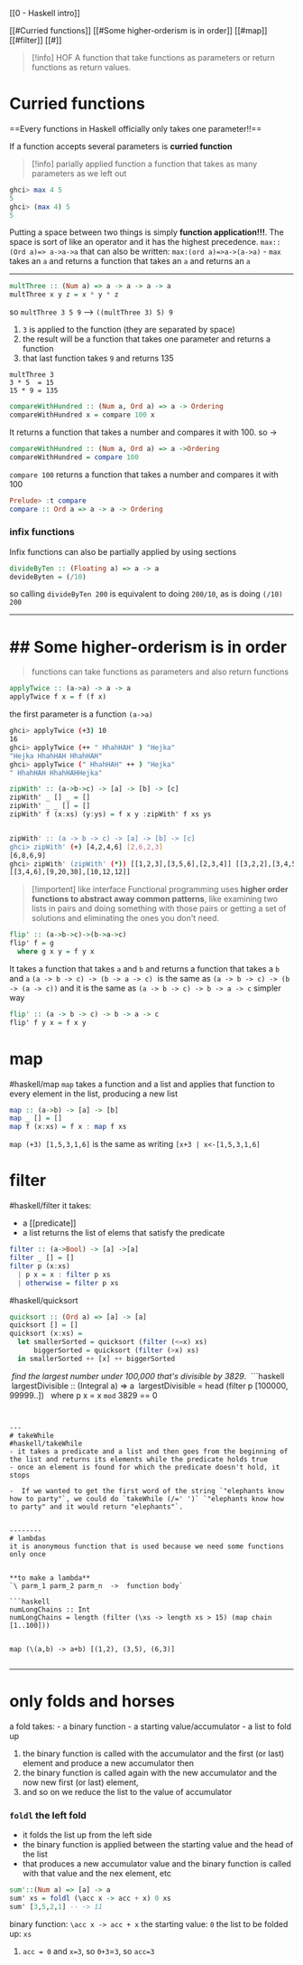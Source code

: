 [[0 - Haskell intro]]

[[#Curried functions]]
[[#Some higher-orderism is in order]]
[[#map]]
[[#filter]]
[[#]]





>[!info] HOF
> A function that take functions as parameters or return functions as return values.


# Curried functions
==Every functions in Haskell officially only takes one parameter!!==

If a function accepts several parameters is **curried function**

>[!info] parially applied function
>a function that takes as many parameters as we left out

```haskell
ghci> max 4 5
5
ghci> (max 4) 5
5
```

Putting a space between two things is simply **function application!!!**.
The space is sort of like an operator and it has the highest precedence.
`max::(Ord a)=> a->a->a` that can also be written:
`max:(ord a)=>a->(a->a)` - `max` takes an `a` and returns a function that takes an `a` and returns an `a`

----
```haskell
multThree :: (Num a) => a -> a -> a -> a  
multThree x y z = x * y * z
```
so
`multThree 3 5 9` --> `((multThree 3) 5) 9`
1. `3` is applied to the function (they are separated by space)
2. the result will be a function that takes one parameter and returns a function
3. that last function takes `9`  and returns 135
```
multThree 3
3 * 5  = 15
15 * 9 = 135
```

```haskell
compareWithHundred :: (Num a, Ord a) => a -> Ordering  
compareWithHundred x = compare 100 x
```
It returns a function that takes a number and compares it with 100.
so ->
```haskell
compareWithHundred :: (Num a, Ord a) => a ->Ordering
compareWithHundred = compare 100
```

`compare 100` returns a function that takes a number and compares it with 100
```haskell
Prelude> :t compare  
compare :: Ord a => a -> a -> Ordering
```


### infix functions
Infix functions can also be partially applied by using sections
```haskell
divideByTen :: (Floating a) => a -> a
devideByten = (/10)
```
so
calling `divideByTen 200` is equivalent to doing `200/10`, as is doing `(/10) 200`

------
# ## Some higher-orderism is in order
>
> functions can take functions as parameters and also return functions
> 

```haskell
applyTwice :: (a->a) -> a -> a
applyTwice f x = f (f x)
```
the first parameter is a function `(a->a)`
```bash
ghci> applyTwice (+3) 10
16
ghci> applyTwice (++ " HhahHAH" ) "Hejka"
"Hejka HhahHAH HhahHAH"
ghci> applyTwice (" HhahHAH" ++ ) "Hejka"
" HhahHAH HhahHAHHejka"
```


```haskell
zipWith' :: (a->b->c) -> [a] -> [b] -> [c]
zipWith' _ [] _ = []
zipWith' _ _ [] = []
zipWith' f (x:xs) (y:ys) = f x y :zipWith' f xs ys
```
```bash

zipWith' :: (a -> b -> c) -> [a] -> [b] -> [c]
ghci> zipWith' (+) [4,2,4,6] [2,6,2,3]
[6,8,6,9]
ghci> zipWith' (zipWith' (*)) [[1,2,3],[3,5,6],[2,3,4]] [[3,2,2],[3,4,5],[5,4,3]]  
[[3,4,6],[9,20,30],[10,12,12]]
```

>[!importent] like interface
>Functional programming uses **higher order functions to abstract away common patterns**, like examining two lists in pairs and doing something with those pairs or getting a set of solutions and eliminating the ones you don't need.


```haskell
flip' :: (a->b->c)->(b->a->c)
flip' f = g
  where g x y = f y x
```
It takes a function that takes `a` and `b` and returns a function that takes a `b` and `a`
`(a -> b -> c) -> (b -> a -> c)` 
is the same as `(a -> b -> c) -> (b -> (a -> c))`
and it is the same as
`(a -> b -> c) -> b -> a -> c`
simpler way
```haskell
flip' :: (a -> b -> c) -> b -> a -> c  
flip' f y x = f x y
```

# map
#haskell/map
`map` takes a function and a list and applies that function to every element in the list, producing a new list
```haskell
map :: (a->b) -> [a] -> [b]
map _ [] = []
map f (x:xs) = f x : map f xs
```

`map (+3) [1,5,3,1,6]` is the same as writing `[x+3 | x<-[1,5,3,1,6]`

# filter
#haskell/filter
it takes:
- a [[predicate]]
- a list 
returns the list of elems that satisfy the predicate

```haskell
filter :: (a->Bool) -> [a] ->[a]
filter _ [] = []
filter p (x:xs)
  | p x = x : filter p xs
  | otherwise = filter p xs
```

#haskell/quicksort
```haskell
quicksort :: (Ord a) => [a] -> [a]
quicksort [] = []
quicksort (x:xs) =
  let smallerSorted = quicksort (filter (<=x) xs)
      biggerSorted = quicksort (filter (>x) xs)
  in smallerSorted ++ [x] ++ biggerSorted
```


 _find the largest number under 100,000 that's divisible by 3829_. 
 ```haskell
 largestDivisible :: (Integral a) => a
 largestDivisible = head (filter p [100000, 99999..])
   where p x = x `mod` 3829 == 0
```


---
# takeWhile
#haskell/takeWhile
- it takes a predicate and a list and then goes from the beginning of the list and returns its elements while the predicate holds true
- once an element is found for which the predicate doesn't hold, it stops

-  If we wanted to get the first word of the string `"elephants know how to party"`, we could do `takeWhile (/=' ')` `"elephants know how to party" and it would return "elephants"`.


--------
# lambdas
it is anonymous function that is used because we need some functions only once


**to make a lambda**
`\ parm_1 parm_2 parm_n  ->  function body`

```haskell
numLongChains :: Int
numLongChains = length (filter (\xs -> length xs > 15) (map chain [1..100]))


map (\(a,b) -> a+b) [(1,2), (3,5), (6,3)]


```

-----------
# only folds and horses
a fold takes:
	- a binary function
	- a starting value/accumulator
	- a list to fold up

1. the binary function is called with the accumulator and the first (or last) element and produce a new accumulator
then
2. the binary function is called again with the new accumulator and the now new first (or last) element, 
3. and so on
we reduce the list to the value of accumulator

### `foldl` the left fold 
- it folds the list up from the left side
- the binary function is applied between the starting value and the head of the list
- that produces a new accumulator value and the binary function is called with that value and the nex element, etc

```haskell
sum'::(Num a) => [a] -> a
sum' xs = foldl (\acc x -> acc + x) 0 xs
sum' [3,5,2,1] -- -> 11
```
binary function: `\acc x -> acc + x`
the starting value: `0`
the list to be folded up: `xs`
1. `acc = 0` and `x=3`, so `0+3`=`3`, so `acc=3`












